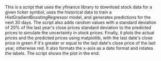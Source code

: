 This is a script that uses the yfinance library to download stock data for a given ticker symbol, uses the historical data to train a HistGradientBoostingRegressor model, and generates predictions for the next 30 days. The script also adds random values with a standard deviation of 20% of the last year's close prices standard deviation to the predicted prices to simulate the uncertainty in stock prices. Finally, it plots the actual prices and the predicted prices using matplotlib, with the last date's close price in green if it's greater or equal to the last date's close price of the last year, otherwise red. It also formats the x-axis as a date format and rotates the labels. The script shows the plot in the end.
